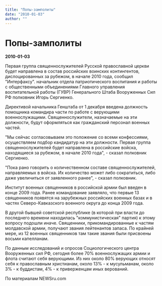 ```yaml
---
title: "Попы-замполиты"
date: "2010-01-03"
author: ""
---
```


# Попы-замполиты

**2010-01-03** 

Первая группа священнослужителей Русской православной церкви будет направлена в состав российских воинских контингентов, дислоцированных за рубежом, в начале 2010 года,  сообщил "Интерфаксу". начальник отдела патриотического воспитания и работы с общественными объединениями Главного управления воспитательной работы (ГУВР) Генерального Штаба Вооруженных Сил РФ полковник Игорь Сергиенко.

Директивой начальника Генштаба от 1 декабря введена должность помощника командира части по работе с верующими военнослужащими. Священнослужители, назначаемые на эти должности, будут оформляться как гражданский персонал военных частей.

"Мы сейчас согласовываем это положение со всеми конфессиями, осуществляем подбор кандидатур на эти должности. Первая группа священнослужителей будет направлена в российские войска, находящиеся за рубежом, в начале 2010 года", - сказал полковник Сергиенко.

"Пока рано говорить о количественном составе священнослужителей, направляемых в войска. Их количество может либо сократиться, либо даже увеличиться от заявленного ранее", - сказал полковник.

Институт военных священников в российской армии был введен в конце 2009 года. Ранее командование   заявляло, что первые 13 священников появятся на зарубежных российских военных базах и в частях Северо-Кавказского военного округа до конца 2009 года.

В другой бывшей советской республике (в которой при власти до последнего времени находилась "коммунистическая" партия) к этому вопросу подошли иначе. Священники, прикомандированные к частям молдавской армии, получают звания лейтенантов запаса. По крайней мере, из 12 военных священников там такие звания были присвоены восьми капелланам.

По данным исследований и опросов Социологического центра Вооруженных сил РФ, сегодня более 70% военнослужащих армии и флота считают себя верующими. Из них около 80% верующих относят себя к православным христианам, около 13% - к мусульманам, около 3% - к буддистам, 4% - к приверженцам иных верований.

По материалам NEWSru.com